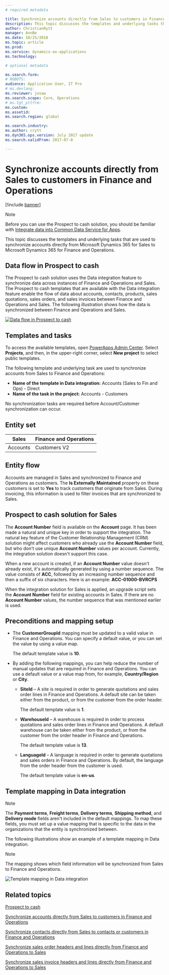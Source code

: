 ```yaml
---
# required metadata

title: Synchronize accounts directly from Sales to customers in Finance and Operations 
description: This topic discusses the templates and underlying tasks that are used to synchronize accounts from Microsoft Dynamics 365 for Sales to Microsoft Dynamics 365 for Finance and Operations. 
author: ChristianRytt
manager: AnnBe
ms.date: 10/25/2018
ms.topic: article
ms.prod: 
ms.service: dynamics-ax-applications
ms.technology: 

# optional metadata

ms.search.form: 
# ROBOTS: 
audience: Application User, IT Pro
# ms.devlang: 
ms.reviewer: josaw
ms.search.scope: Core, Operations
# ms.tgt_pltfrm: 
ms.custom: 
ms.assetid: 
ms.search.region: global

ms.search.industry: 
ms.author: crytt
ms.dyn365.ops.version: July 2017 update 
ms.search.validFrom: 2017-07-8

---
```


# Synchronize accounts directly from Sales to customers in Finance and Operations

[!include [banner](../includes/banner.md)]

> [!NOTE]
> Before you can use the Prospect to cash solution, you should be familiar with [Integrate data into Common Data Service for Apps](/powerapps/administrator/data-integrator.md).

This topic discusses the templates and underlying tasks that are used to synchronize accounts directly from Microsoft Dynamics 365 for Sales to Microsoft Dynamics 365 for Finance and Operations.

## Data flow in Prospect to cash

The Prospect to cash solution uses the Data integration feature to synchronize data across instances of Finance and Operations and Sales.  The Prospect to cash templates that are available with the Data integration feature enable the flow of data about accounts, contacts, products, sales quotations, sales orders, and sales invoices between Finance and Operations and Sales. The following illustration shows how the data is synchronized between Finance and Operations and Sales.

[![Data flow in Prospect to cash](./media/prospect-to-cash-data-flow.png)](./media/prospect-to-cash-data-flow.png)

## Templates and tasks

To access the available templates, open [PowerApps Admin Center](https://preview.admin.powerapps.com/dataintegration). Select **Projects**, and then, in the upper-right corner, select **New project** to select public templates.

The following template and underlying task are used to synchronize accounts from Sales to Finance and Operations:

- **Name of the template in Data integration:** Accounts (Sales to Fin and Ops) - Direct
- **Name of the task in the project:** Accounts - Customers

No synchronization tasks are required before Account/Customer synchronization can occur.

## Entity set

| Sales    | Finance and Operations |
|----------|------------------------|
| Accounts | Customers V2           |

## Entity flow

Accounts are managed in Sales and synchronized to Finance and Operations as customers. The **Is Externally Maintained** property on these customers is set to **Yes** to track customers that originate from Sales. During invoicing, this information is used to filter invoices that are synchronized to Sales.

## Prospect to cash solution for Sales

The **Account Number** field is available on the **Account** page. It has been made a natural and unique key in order to support the integration. The natural key feature of the Customer Relationship Management (CRM) solution might affect customers who already use the **Account Number** field, but who don't use unique **Account Number** values per account. Currently, the integration solution doesn't support this case.

When a new account is created, if an **Account Number** value doesn't already exist, it's automatically generated by using a number sequence. The value consists of **ACC**, followed by an increasing number sequence and then a suffix of six characters. Here is an example: **ACC-01000-BVRCPS**

When the integration solution for Sales is applied, an upgrade script sets the **Account Number** field for existing accounts in Sales. If there are no **Account Number** values, the number sequence that was mentioned earlier is used.

## Preconditions and mapping setup

- The **CustomerGroupId** mapping must be updated to a valid value in Finance and Operations. You can specify a default value, or you can set the value by using a value map.

    The default template value is **10**.

- By adding the following mappings, you can help reduce the number of manual updates that are required in Finance and Operations. You can use a default value or a value map from, for example, **Country/Region** or **City**.

    - **SiteId** – A site is required in order to generate quotations and sales order lines in Finance and Operations. A default site can be taken either from the product, or from the customer from the order header.

        The default template value is **1**.

    - **WarehouseId** – A warehouse is required in order to process quotations and sales order lines in Finance and Operations. A default warehouse can be taken either from the product, or from the customer from the order header in Finance and Operations.

        The default template value is **13**.

    - **LanguageId** – A language is required in order to generate quotations and sales orders in Finance and Operations. By default, the language from the order header from the customer is used.

        The default template value is **en-us**.

## Template mapping in Data integration

> [!NOTE]
> The **Payment terms**, **Freight terms**, **Delivery terms**, **Shipping method**, and **Delivery mode** fields aren't included in the default mappings. To map these fields, you must set up a value mapping that is specific to the data in the organizations that the entity is synchronized between.

The following illustrations show an example of a template mapping in Data integration. 

> [!NOTE]
> The mapping shows which field information will be synchronized from Sales to Finance and Operations.

![Template mapping in Data integration](./media/accounts-direct-template-mapping-data-integrator-1.png)

## Related topics


[Prospect to cash](prospect-to-cash.md)

[Synchronize accounts directly from Sales to customers in Finance and Operations](accounts-template-mapping-direct.md)

[Synchronize contacts directly from Sales to contacts or customers in Finance and Operations](contacts-template-mapping-direct.md)

[Synchronize sales order headers and lines directly from Finance and Operations to Sales](sales-order-template-mapping-direct-two-ways.md)

[Synchronize sales invoice headers and lines directly from Finance and Operations to Sales](sales-invoice-template-mapping-direct.md)

